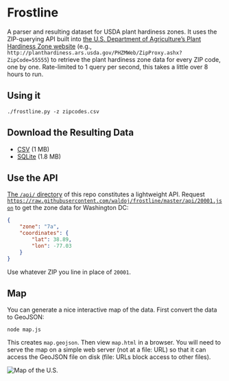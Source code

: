 # Frostline

A parser and resulting dataset for USDA plant hardiness zones.  It uses the ZIP-querying API built into [the U.S. Department of Agriculture’s Plant Hardiness Zone website](http://planthardiness.ars.usda.gov/) (e.g., `http://planthardiness.ars.usda.gov/PHZMWeb/ZipProxy.ashx?ZipCode=55555`) to retrieve the plant hardiness zone data for every ZIP code, one by one. Rate-limited to 1 query per second, this takes a little over 8 hours to run.

## Using it

`./frostline.py -z zipcodes.csv`

## Download the Resulting Data

* [CSV](hardiness_zones.csv) (1 MB)
* [SQLite](hardiness_zones.sqlite) (1.8 MB)

## Use the API

[The `/api/` directory](https://github.com/waldoj/frostline/tree/master/api) of this repo constitutes a lightweight API. Request [`https://raw.githubusercontent.com/waldoj/frostline/master/api/20001.json`](https://raw.githubusercontent.com/waldoj/frostline/master/api/20001.json) to get the zone data for Washington DC:

```json
{
    "zone": "7a",
    "coordinates": {
        "lat": 38.89,
        "lon": -77.03
    }
}
```

Use whatever ZIP you line in place of `20001`.

## Map

You can generate a nice interactive map of the data. First convert the data to GeoJSON:

	node map.js

This creates `map.geojson`. Then view `map.html` in a browser. You will need to serve the map on a simple web server (not at a file: URL) so that it can access the GeoJSON file on disk (file: URLs block access to other files).

![Map of the U.S.](https://cloud.githubusercontent.com/assets/656758/8011208/c1b7ea48-0b84-11e5-967b-a496cdfe0fe0.jpg)
